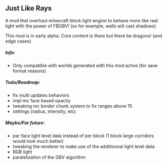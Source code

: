 ## Just Like Rays

A mod that overhaul minecraft block light engine to behave more like real light with the power of FBGBV! (so for example, walls will cast shadows)

This mod is in early alpha. Core content is there but there be dragons! (and edge cases)


##### Info:

- Only compatible with worlds generated with this mod active (for save format reasons)


##### Todo/Roadmap:

- fix multi updates behaviors
- impl mc face based opacity
- tweaking mc border chunk system to fix ranges above 15
- settings (radius, intensity, etc)

##### Maybe/Far future:

- par face light level data instead of per block (1 block large corridors would look much better)
- tweaking the renderer to make use of the additionnal light level data
- RGB light
- paralelization of the GBV algorithm
